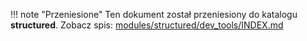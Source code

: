 !!! note "Przeniesione"
    Ten dokument został przeniesiony do katalogu **structured**.
    Zobacz spis: [modules/structured/dev_tools/INDEX.md](../modules/structured/dev_tools/INDEX.md)
